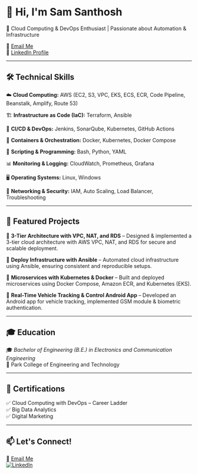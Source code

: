 # 👋 Hi, I'm Sam Santhosh  
🚀 Cloud Computing & DevOps Enthusiast | Passionate about Automation & Infrastructure  

📧 [Email Me](mailto:sandysam013@gmail.com)  
🔗 [LinkedIn Profile](https://www.linkedin.com/in/sam-santhosh-70169029a/)

---  

## 🛠️ Technical Skills  

☁️ **Cloud Computing:** AWS (EC2, S3, VPC, EKS, ECS, ECR, Code Pipeline, Beanstalk, Amplify, Route 53)  

🏗️ **Infrastructure as Code (IaC):** Terraform, Ansible  

🔧 **CI/CD & DevOps:** Jenkins, SonarQube, Kubernetes, GitHub Actions  

🐳 **Containers & Orchestration:** Docker, Kubernetes, Docker Compose  

📜 **Scripting & Programming:** Bash, Python, YAML  

📊 **Monitoring & Logging:** CloudWatch, Prometheus, Grafana  

🖥️ **Operating Systems:** Linux, Windows  

🔗 **Networking & Security:** IAM, Auto Scaling, Load Balancer, Troubleshooting  

---  

## 📂 Featured Projects  

🔹 **3-Tier Architecture with VPC, NAT, and RDS** – Designed & implemented a 3-tier cloud architecture with AWS VPC, NAT, and RDS for secure and scalable deployment.  

🔹 **Deploy Infrastructure with Ansible** – Automated cloud infrastructure using Ansible, ensuring consistent and reproducible setups.  

🔹 **Microservices with Kubernetes & Docker** – Built and deployed microservices using Docker Compose, Amazon ECR, and Kubernetes (EKS).  

🔹 **Real-Time Vehicle Tracking & Control Android App** – Developed an Android app for vehicle tracking, implemented GSM module & biometric authentication.  

---  

## 🎓 Education 

🎓 *Bachelor of Engineering (B.E.) in Electronics and Communication Engineering*  
📍 Park College of Engineering and Technology  

---

## 📜 Certifications  

✅ Cloud Computing with DevOps – Career Ladder  
✅ Big Data Analytics  
✅ Digital Marketing  

---  

## 📫 Let's Connect!  

📧 [Email Me](mailto:sandysam013@gmail.com)  
[![LinkedIn](https://img.shields.io/badge/LinkedIn-Profile-blue?logo=linkedin)](https://www.linkedin.com/in/sam-santhosh-70169029a/)

